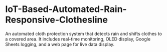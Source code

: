 # IoT-Based-Automated-Rain-Responsive-Clothesline
An automated cloth protection system that detects rain and shifts clothes to a covered area. It includes real-time monitoring, OLED display, Google Sheets logging, and a web page for live data display.
